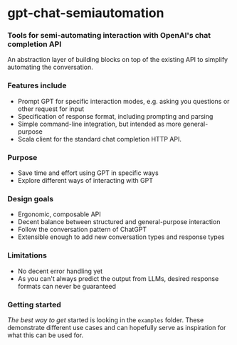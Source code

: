 # gpt-chat-semiautomation

### Tools for semi-automating interaction with OpenAI's chat completion API

An abstraction layer of building blocks on top of the existing API to simplify automating the conversation.

### Features include
- Prompt GPT for specific interaction modes, e.g. asking you questions or other request for input
- Specification of response format, including prompting and parsing
- Simple command-line integration, but intended as more general-purpose
- Scala client for the standard chat completion HTTP API.

### Purpose
- Save time and effort using GPT in specific ways
- Explore different ways of interacting with GPT

### Design goals
- Ergonomic, composable API
- Decent balance between structured and general-purpose interaction
- Follow the conversation pattern of ChatGPT
- Extensible enough to add new conversation types and response types

### Limitations
- No decent error handling yet
- As you can't always predict the output from LLMs, desired response formats can never be guaranteed

### Getting started

*The best way to get s*tarted is looking in the `examples` folder. These demonstrate different use cases and
can hopefully serve as inspiration for what this can be used for.

